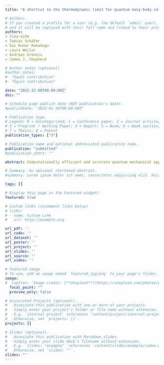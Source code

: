 ```yaml
---
title: "A shortcut to the thermodynamic limit for quantum many-body calculations of metals"

# Authors
# If you created a profile for a user (e.g. the default `admin` user), write the username (folder name) here 
# and it will be replaced with their full name and linked to their profile.
authors:
- tina-mihm
- Tobias Schäfer
- Sai Kumar Ramadugu
- Laura Weiler
- Andreas Grüneis
- James J. Shepherd

# Author notes (optional)
#author_notes:
#- "Equal contribution"
#- "Equal contribution"

date: "2021-12-08T00:00:00Z"
doi: ""

# Schedule page publish date (NOT publication's date).
#publishDate: "2022-01-30T00:00:00Z"

# Publication type.
# Legend: 0 = Uncategorized; 1 = Conference paper; 2 = Journal article;
# 3 = Preprint / Working Paper; 4 = Report; 5 = Book; 6 = Book section;
# 7 = Thesis; 8 = Patent
publication_types: ["3"]

# Publication name and optional abbreviated publication name.
publication: "submitted"
#publication_short: ""

abstract: Computationally efficient and accurate quantum mechanical approximations to solve the many-electron Schrödinger equation are crucial for computational materials science. Methods such as coupled cluster theory show potential for widespread adoption if computational cost bottlenecks can be removed. For example, extremely dense k-point grids are required to model longrange electronic correlation effects, particularly for metals. Although these grids can be made more effective by averaging calculations over an offset (or twist angle), the resultant cost in time for coupled cluster theory is prohibitive. We show here that a single special twist angle can be found using the transition structure factor, which provides the same benefit as twist averaging with one or two orders of magnitude reduction in computational time. We demonstrate that this not only works for metal systems, but also is applicable to a broader range of materials, including insulators and semiconductors.

# Summary. An optional shortened abstract.
#summary: Lorem ipsum dolor sit amet, consectetur adipiscing elit. Duis posuere tellus ac convallis placerat. Proin tincidunt magna sed ex sollicitudin condimentum.

tags: []

# Display this page in the Featured widget?
featured: true

# Custom links (uncomment lines below)
# links:
# - name: Custom Link
#   url: http://example.org

url_pdf: ''
url_code: ''
url_dataset: ''
url_poster: ''
url_project: ''
url_slides: ''
url_source: ''
url_video: ''

# Featured image
# To use, add an image named `featured.jpg/png` to your page's folder. 
image:
#  caption: 'Image credit: [**Unsplash**](https://unsplash.com/photos/pLCdAaMFLTE)'
  focal_point: ""
  preview_only: false

# Associated Projects (optional).
#   Associate this publication with one or more of your projects.
#   Simply enter your project's folder or file name without extension.
#   E.g. `internal-project` references `content/project/internal-project/index.md`.
#   Otherwise, set `projects: []`.
projects: []

# Slides (optional).
#   Associate this publication with Markdown slides.
#   Simply enter your slide deck's filename without extension.
#   E.g. `slides: "example"` references `content/slides/example/index.md`.
#   Otherwise, set `slides: ""`.
slides: ""
---
```

